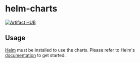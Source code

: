# helm-charts

[![Artifact HUB](https://img.shields.io/endpoint?url=https://artifacthub.io/badge/repository/webhook)](https://artifacthub.io/packages/helm/webhook/webhook)

## Usage

[Helm](https://helm.sh) must be installed to use the charts.  Please refer to
Helm's [documentation](https://helm.sh/docs) to get started.